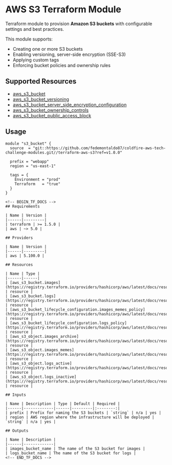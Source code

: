 # AWS S3 Terraform Module

Terraform module to provision **Amazon S3 buckets** with configurable settings and best practices.

This module supports:

- Creating one or more S3 buckets
- Enabling versioning, server-side encryption (SSE-S3)
- Applying custom tags
- Enforcing bucket policies and ownership rules

## Supported Resources

* [aws_s3_bucket](https://registry.terraform.io/providers/hashicorp/aws/latest/docs/resources/s3_bucket)
* [aws_s3_bucket_versioning](https://registry.terraform.io/providers/hashicorp/aws/latest/docs/resources/s3_bucket_versioning)
* [aws_s3_bucket_server_side_encryption_configuration](https://registry.terraform.io/providers/hashicorp/aws/latest/docs/resources/s3_bucket_server_side_encryption_configuration)
* [aws_s3_bucket_ownership_controls](https://registry.terraform.io/providers/hashicorp/aws/latest/docs/resources/s3_bucket_ownership_controls)
* [aws_s3_bucket_public_access_block](https://registry.terraform.io/providers/hashicorp/aws/latest/docs/resources/s3_bucket_public_access_block)

## Usage

```hcl
module "s3_bucket" {
  source  = "git::https://github.com/fedemontaldo87/coldfire-aws-tech-challenge-modules.git//terraform-aws-s3?ref=v1.0.0"

  prefix = "webapp"
  region = "us-east-1"

  tags = {
    Environment = "prod"
    Terraform   = "true"
  }
}

<!-- BEGIN_TF_DOCS -->
## Requirements

| Name | Version |
|------|---------|
| terraform | >= 1.5.0 |
| aws | ~> 5.0 |

## Providers

| Name | Version |
|------|---------|
| aws | 5.100.0 |

## Resources

| Name | Type |
|------|------|
| [aws_s3_bucket.images](https://registry.terraform.io/providers/hashicorp/aws/latest/docs/resources/s3_bucket) | resource |
| [aws_s3_bucket.logs](https://registry.terraform.io/providers/hashicorp/aws/latest/docs/resources/s3_bucket) | resource |
| [aws_s3_bucket_lifecycle_configuration.images_memes_policy](https://registry.terraform.io/providers/hashicorp/aws/latest/docs/resources/s3_bucket_lifecycle_configuration) | resource |
| [aws_s3_bucket_lifecycle_configuration.logs_policy](https://registry.terraform.io/providers/hashicorp/aws/latest/docs/resources/s3_bucket_lifecycle_configuration) | resource |
| [aws_s3_object.images_archive](https://registry.terraform.io/providers/hashicorp/aws/latest/docs/resources/s3_object) | resource |
| [aws_s3_object.images_memes](https://registry.terraform.io/providers/hashicorp/aws/latest/docs/resources/s3_object) | resource |
| [aws_s3_object.logs_active](https://registry.terraform.io/providers/hashicorp/aws/latest/docs/resources/s3_object) | resource |
| [aws_s3_object.logs_inactive](https://registry.terraform.io/providers/hashicorp/aws/latest/docs/resources/s3_object) | resource |

## Inputs

| Name | Description | Type | Default | Required |
|------|-------------|------|---------|:--------:|
| prefix | Prefix for naming the S3 buckets | `string` | n/a | yes |
| region | AWS region where the infrastructure will be deployed | `string` | n/a | yes |

## Outputs

| Name | Description |
|------|-------------|
| images_bucket_name | The name of the S3 bucket for images |
| logs_bucket_name | The name of the S3 bucket for logs |
<!-- END_TF_DOCS -->